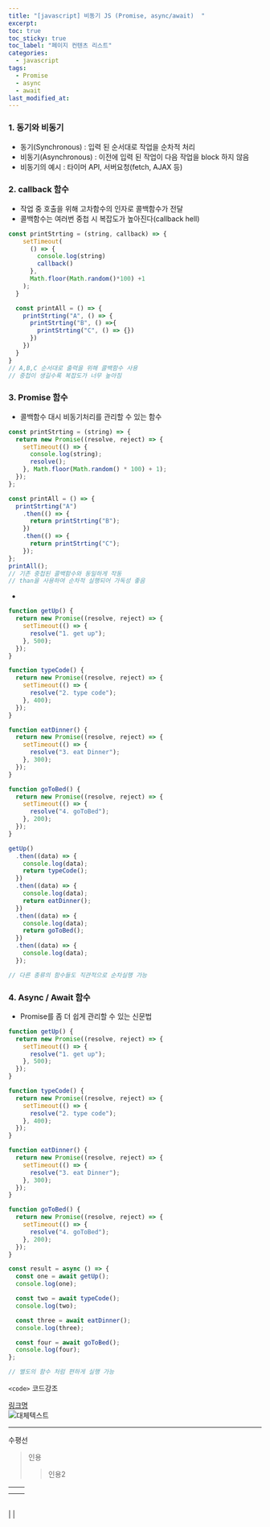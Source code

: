 ```yaml
---
title: "[javascript] 비동기 JS (Promise, async/await)  "
excerpt:
toc: true
toc_sticky: true
toc_label: "페이지 컨텐츠 리스트"
categories:
  - javascript
tags:
  - Promise
  - async
  - await
last_modified_at:
---
```


### **1. 동기와 비동기**

- 동기(Synchronous) : 입력 된 순서대로 작업을 순차적 처리
- 비동기(Asynchronous) : 이전에 입력 된 작업이 다음 작업을 block 하지 않음
- 비동기의 예시 : 타이머 API, 서버요청(fetch, AJAX 등)

### **2. callback 함수**

- 작업 중 호출을 위해 고차함수의 인자로 콜백함수가 전달
- 콜백함수는 여러번 중첩 시 복잡도가 높아진다(callback hell)

```javascript
const printStrting = (string, callback) => {
    setTimeout(
      () => {
        console.log(string)
        callback()
      },
      Math.floor(Math.random()*100) +1
    );
  }

  const printAll = () => {
    printStrting("A", () => {
      printStrting("B", () =>{
        printStrting("C", () => {})
      })
    })
  }
}
// A,B,C 순서대로 출력을 위해 콜백함수 사용
// 중첩이 생길수록 복잡도가 너무 높아짐
```

### **3. Promise 함수**

- 콜백함수 대시 비동기처리를 관리할 수 있는 함수

```javascript
const printStrting = (string) => {
  return new Promise((resolve, reject) => {
    setTimeout(() => {
      console.log(string);
      resolve();
    }, Math.floor(Math.random() * 100) + 1);
  });
};

const printAll = () => {
  printStrting("A")
    .then(() => {
      return printStrting("B");
    })
    .then(() => {
      return printStrting("C");
    });
};
printAll();
// 기존 중첩된 콜백함수와 동일하게 작동
// than을 사용하여 순차적 실행되어 가독성 좋음
```

-

```javascript
function getUp() {
  return new Promise((resolve, reject) => {
    setTimeout(() => {
      resolve("1. get up");
    }, 500);
  });
}

function typeCode() {
  return new Promise((resolve, reject) => {
    setTimeout(() => {
      resolve("2. type code");
    }, 400);
  });
}

function eatDinner() {
  return new Promise((resolve, reject) => {
    setTimeout(() => {
      resolve("3. eat Dinner");
    }, 300);
  });
}

function goToBed() {
  return new Promise((resolve, reject) => {
    setTimeout(() => {
      resolve("4. goToBed");
    }, 200);
  });
}

getUp()
  .then((data) => {
    console.log(data);
    return typeCode();
  })
  .then((data) => {
    console.log(data);
    return eatDinner();
  })
  .then((data) => {
    console.log(data);
    return goToBed();
  })
  .then((data) => {
    console.log(data);
  });

// 다른 종류의 함수들도 직관적으로 순차실행 가능
```

### **4. Async / Await 함수**

- Promise를 좀 더 쉽게 관리할 수 있는 신문법

```javascript
function getUp() {
  return new Promise((resolve, reject) => {
    setTimeout(() => {
      resolve("1. get up");
    }, 500);
  });
}

function typeCode() {
  return new Promise((resolve, reject) => {
    setTimeout(() => {
      resolve("2. type code");
    }, 400);
  });
}

function eatDinner() {
  return new Promise((resolve, reject) => {
    setTimeout(() => {
      resolve("3. eat Dinner");
    }, 300);
  });
}

function goToBed() {
  return new Promise((resolve, reject) => {
    setTimeout(() => {
      resolve("4. goToBed");
    }, 200);
  });
}

const result = async () => {
  const one = await getUp();
  console.log(one);

  const two = await typeCode();
  console.log(two);

  const three = await eatDinner();
  console.log(three);

  const four = await goToBed();
  console.log(four);
};

// 별도의 함수 처럼 편하게 실행 가능
```

`<code>` 코드강조

[링크명](링크주소)  
![대체텍스트](이미지주소)

---

수평선

> 인용
>
> > 인용2

|     |     |
| --- | --- |
|     |     |
|     |     |

|     |     |
| --- | --- |

|
|

<small></small>
